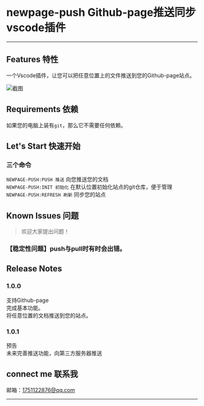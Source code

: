 # newpage-push Github-page推送同步 vscode插件
---
## Features 特性

一个Vscode插件，让您可以把任意位置上的文件推送到您的Github-page站点。    
 
![截图](https://pcsdata.baidu.com/thumbnail/bce482881o6eaf8069129e9f1cc29997?fid=3125802318-16051585-64380708584236&rt=pr&sign=FDTAER-yUdy3dSFZ0SVxtzShv1zcMqd-VrmRHr31VMt9JDiUVeuNk2vZEh4%3D&expires=2h&chkv=0&chkbd=0&chkpc=&dp-logid=9137752933706920594&dp-callid=0&time=1649235600&bus_no=26&size=c1600_u1600&quality=100&vuk=-&ft=video)

## Requirements 依赖

如果您的电脑上装有`git`，那么它不需要任何依赖。

## Let's Start 快速开始  

### 三个命令    
`NEWPAGE-PUSH:PUSH 推送` 向您推送您的文档     
`NEWPAGE-PUSH:INIT 初始化` 在默认位置初始化站点的git仓库，便于管理     
`NEWPAGE-PUSH:REFRESH 刷新` 同步您的站点   

## Known Issues 问题

> 欢迎大家提出问题！  

### 【稳定性问题】push与pull时有时会出错。    

## Release Notes

### 1.0.0  

支持Github-page    
完成基本功能。   
将任意位置的文档推送到您的站点。   

### 1.0.1
预告  
未来完善推送功能，向第三方服务器推送    

## connect me 联系我  

邮箱：1751122876@qq.com

---

